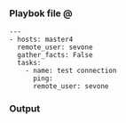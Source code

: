 ### Playbok file @ 
    ---
    - hosts: master4
      remote_user: sevone
      gather_facts: False
      tasks:
        - name: test connection
          ping:
          remote_user: sevone

### Output
<!--stackedit_data:
eyJoaXN0b3J5IjpbNDIxNTc4MDg4XX0=
-->